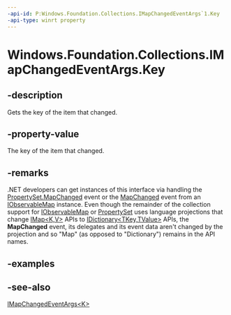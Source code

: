 ```yaml
---
-api-id: P:Windows.Foundation.Collections.IMapChangedEventArgs`1.Key
-api-type: winrt property
---
```


<!-- Property syntax
public K Key { get; }
-->

# Windows.Foundation.Collections.IMapChangedEventArgs<K>.Key

## -description
Gets the key of the item that changed.

## -property-value
The key of the item that changed.

## -remarks
.NET developers can get instances of this interface via handling the [PropertySet.MapChanged](propertyset_mapchanged.md) event or the [MapChanged](iobservablemap_2_mapchanged.md) event from an [IObservableMap](iobservablemap_2.md) instance. Even though the remainder of the collection support for [IObservableMap](iobservablemap_2.md) or [PropertySet](propertyset.md) uses language projections that change [IMap&lt;K,V&gt;](imap_2.md) APIs to [IDictionary&lt;TKey,TValue&gt;](https://docs.microsoft.com/dotnet/api/system.collections.generic.idictionary-2) APIs, the **MapChanged** event, its delegates and its event data aren't changed by the projection and so "Map" (as opposed to "Dictionary") remains in the API names.

## -examples

## -see-also
[IMapChangedEventArgs&lt;K&gt;](imapchangedeventargs_1.md)